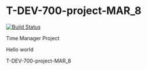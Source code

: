 # T-DEV-700-project-MAR_8
[![Build Status](http://localhost:8080/job/pipeline_team_manager/20/badge/icon)](http://localhost:8080/job/pipeline_team_manager/20/)

Time Manager Project

Hello world

T-DEV-700-project-MAR_8
